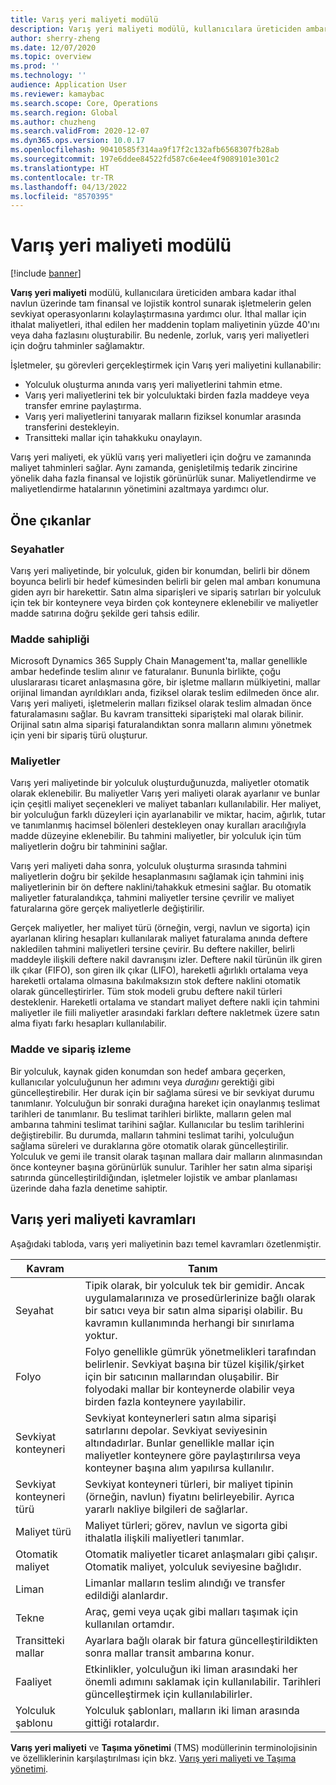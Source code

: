 ```yaml
---
title: Varış yeri maliyeti modülü
description: Varış yeri maliyeti modülü, kullanıcılara üreticiden ambara kadar ithal navlun üzerinde tam finansal ve lojistik kontrol sunarak işletmelerin gelen sevkiyat operasyonlarını kolaylaştırmasına yardımcı olur.
author: sherry-zheng
ms.date: 12/07/2020
ms.topic: overview
ms.prod: ''
ms.technology: ''
audience: Application User
ms.reviewer: kamaybac
ms.search.scope: Core, Operations
ms.search.region: Global
ms.author: chuzheng
ms.search.validFrom: 2020-12-07
ms.dyn365.ops.version: 10.0.17
ms.openlocfilehash: 90410585f314aa9f17f2c132afb6568307fb28ab
ms.sourcegitcommit: 197e6ddee84522fd587c6e4ee4f9089101e301c2
ms.translationtype: HT
ms.contentlocale: tr-TR
ms.lasthandoff: 04/13/2022
ms.locfileid: "8570395"
---
```

# <a name="landed-cost-module"></a>Varış yeri maliyeti modülü

[!include [banner](../../includes/banner.md)]

**Varış yeri maliyeti** modülü, kullanıcılara üreticiden ambara kadar ithal navlun üzerinde tam finansal ve lojistik kontrol sunarak işletmelerin gelen sevkiyat operasyonlarını kolaylaştırmasına yardımcı olur. İthal mallar için ithalat maliyetleri, ithal edilen her maddenin toplam maliyetinin yüzde 40'ını veya daha fazlasını oluşturabilir. Bu nedenle, zorluk, varış yeri maliyetleri için doğru tahminler sağlamaktır.

İşletmeler, şu görevleri gerçekleştirmek için Varış yeri maliyetini kullanabilir:

- Yolculuk oluşturma anında varış yeri maliyetlerini tahmin etme.
- Varış yeri maliyetlerini tek bir yolculuktaki birden fazla maddeye veya transfer emrine paylaştırma.
- Varış yeri maliyetlerini tanıyarak malların fiziksel konumlar arasında transferini destekleyin.
- Transitteki mallar için tahakkuku onaylayın.

Varış yeri maliyeti, ek yüklü varış yeri maliyetleri için doğru ve zamanında maliyet tahminleri sağlar. Aynı zamanda, genişletilmiş tedarik zincirine yönelik daha fazla finansal ve lojistik görünürlük sunar. Maliyetlendirme ve maliyetlendirme hatalarının yönetimini azaltmaya yardımcı olur.

## <a name="highlights"></a>Öne çıkanlar

### <a name="voyages"></a>Seyahatler

Varış yeri maliyetinde, bir yolculuk, giden bir konumdan, belirli bir dönem boyunca belirli bir hedef kümesinden belirli bir gelen mal ambarı konumuna giden ayrı bir harekettir. Satın alma siparişleri ve sipariş satırları bir yolculuk için tek bir konteynere veya birden çok konteynere eklenebilir ve maliyetler madde satırına doğru şekilde geri tahsis edilir. 

### <a name="item-ownership"></a>Madde sahipliği

Microsoft Dynamics 365 Supply Chain Management'ta, mallar genellikle ambar hedefinde teslim alınır ve faturalanır. Bununla birlikte, çoğu uluslararası ticaret anlaşmasına göre, bir işletme malların mülkiyetini, mallar orijinal limandan ayrıldıkları anda, fiziksel olarak teslim edilmeden önce alır. Varış yeri maliyeti, işletmelerin malları fiziksel olarak teslim almadan önce faturalamasını sağlar. Bu kavram transitteki siparişteki mal olarak bilinir. Orijinal satın alma siparişi faturalandıktan sonra malların alımını yönetmek için yeni bir sipariş türü oluşturur.

### <a name="costs"></a>Maliyetler

Varış yeri maliyetinde bir yolculuk oluşturduğunuzda, maliyetler otomatik olarak eklenebilir. Bu maliyetler Varış yeri maliyeti olarak ayarlanır ve bunlar için çeşitli maliyet seçenekleri ve maliyet tabanları kullanılabilir. Her maliyet, bir yolculuğun farklı düzeyleri için ayarlanabilir ve miktar, hacim, ağırlık, tutar ve tanımlanmış hacimsel bölenleri destekleyen onay kuralları aracılığıyla madde düzeyine eklenebilir. Bu tahmini maliyetler, bir yolculuk için tüm maliyetlerin doğru bir tahminini sağlar.

Varış yeri maliyeti daha sonra, yolculuk oluşturma sırasında tahmini maliyetlerin doğru bir şekilde hesaplanmasını sağlamak için tahmini iniş maliyetlerinin bir ön deftere naklini/tahakkuk etmesini sağlar. Bu otomatik maliyetler faturalandıkça, tahmini maliyetler tersine çevrilir ve maliyet faturalarına göre gerçek maliyetlerle değiştirilir.

Gerçek maliyetler, her maliyet türü (örneğin, vergi, navlun ve sigorta) için ayarlanan kliring hesapları kullanılarak maliyet faturalama anında deftere nakledilen tahmini maliyetleri tersine çevirir. Bu deftere nakiller, belirli maddeyle ilişkili deftere nakil davranışını izler. Deftere nakil türünün ilk giren ilk çıkar (FIFO), son giren ilk çıkar (LIFO), hareketli ağırlıklı ortalama veya hareketli ortalama olmasına bakılmaksızın stok deftere naklini otomatik olarak güncelleştirirler. Tüm stok modeli grubu deftere nakil türleri desteklenir. Hareketli ortalama ve standart maliyet deftere nakli için tahmini maliyetler ile fiili maliyetler arasındaki farkları deftere nakletmek üzere satın alma fiyatı farkı hesapları kullanılabilir.

### <a name="item-and-order-tracking"></a>Madde ve sipariş izleme

Bir yolculuk, kaynak giden konumdan son hedef ambara geçerken, kullanıcılar yolculuğunun her adımını veya *durağını* gerektiği gibi güncelleştirebilir. Her durak için bir sağlama süresi ve bir sevkiyat durumu tanımlanır. Yolculuğun bir sonraki durağına hareket için onaylanmış teslimat tarihleri de tanımlanır. Bu teslimat tarihleri birlikte, malların gelen mal ambarına tahmini teslimat tarihini sağlar. Kullanıcılar bu teslim tarihlerini değiştirebilir. Bu durumda, malların tahmini teslimat tarihi, yolculuğun sağlama süreleri ve duraklarına göre otomatik olarak güncelleştirilir. Yolculuk ve gemi ile transit olarak taşınan mallara dair malların alınmasından önce konteyner başına görünürlük sunulur. Tarihler her satın alma siparişi satırında güncelleştirildiğından, işletmeler lojistik ve ambar planlaması üzerinde daha fazla denetime sahiptir.

## <a name="landed-cost-concepts"></a>Varış yeri maliyeti kavramları

Aşağıdaki tabloda, varış yeri maliyetinin bazı temel kavramları özetlenmiştir.

| Kavram | Tanım |
|---|---|
| Seyahat | Tipik olarak, bir yolculuk tek bir gemidir. Ancak uygulamalarınıza ve prosedürlerinize bağlı olarak bir satıcı veya bir satın alma siparişi olabilir. Bu kavramın kullanımında herhangi bir sınırlama yoktur. |
| Folyo | Folyo genellikle gümrük yönetmelikleri tarafından belirlenir. Sevkiyat başına bir tüzel kişilik/şirket için bir satıcının mallarından oluşabilir. Bir folyodaki mallar bir konteynerde olabilir veya birden fazla konteynere yayılabilir. |
| Sevkiyat konteyneri | Sevkiyat konteynerleri satın alma siparişi satırlarını depolar. Sevkiyat seviyesinin altındadırlar. Bunlar genellikle mallar için maliyetler konteynere göre paylaştırılırsa veya konteyner başına alım yapılırsa kullanılır. |
| Sevkiyat konteyneri türü | Sevkiyat konteyneri türleri, bir maliyet tipinin (örneğin, navlun) fiyatını belirleyebilir. Ayrıca yararlı nakliye bilgileri de sağlarlar. |
| Maliyet türü | Maliyet türleri; görev, navlun ve sigorta gibi ithalatla ilişkili maliyetleri tanımlar. |
| Otomatik maliyet | Otomatik maliyetler ticaret anlaşmaları gibi çalışır. Otomatik maliyet, yolculuk seviyesine bağlıdır. |
| Liman | Limanlar malların teslim alındığı ve transfer edildiği alanlardır. |
| Tekne | Araç, gemi veya uçak gibi malları taşımak için kullanılan ortamdır. |
| Transitteki mallar | Ayarlara bağlı olarak bir fatura güncelleştirildikten sonra mallar transit ambarına konur. |
| Faaliyet | Etkinlikler, yolculuğun iki liman arasındaki her önemli adımını saklamak için kullanılabilir. Tarihleri güncelleştirmek için kullanılabilirler. |
| Yolculuk şablonu | Yolculuk şablonları, malların iki liman arasında gittiği rotalardır. |

**Varış yeri maliyeti** ve **Taşıma yönetimi** (TMS) modüllerinin terminolojisinin ve özelliklerinin karşılaştırılması için bkz. [Varış yeri maliyeti ve Taşıma yönetimi](landed-cost-vs-tms.md).
